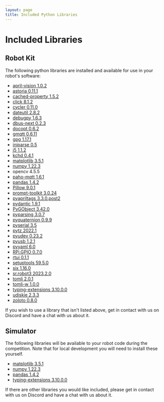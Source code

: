 ```yaml
---
layout: page
title: Included Python Libraries
---
```


Included Libraries
==================

Robot Kit
---------

The following python libraries are installed and available for use in your robot's software:
<!-- cspell:disable -->

* [april-vision 1.0.2](https://pypi.org/project/april-vision)
* [astoria 0.11.1](https://pypi.org/project/astoria)
* [cached-property 1.5.2](https://pypi.org/project/cached-property)
* [click 8.1.2](https://pypi.org/project/click)
* [cycler 0.11.0](https://pypi.org/project/cycler)
* [dateutil 2.8.2](https://pypi.org/project/python-dateutil)
* [debugpy 1.6.3](https://pypi.org/project/debugpy)
* [dbus-next 0.2.3](https://pypi.org/project/dbus-next)
* [docopt 0.6.2](https://pypi.org/project/docopt)
* [gmqtt 0.6.11](https://pypi.org/project/gmqtt)
* [gpg 1.17.1](https://pypi.org/project/gpg)
* [iniparse 0.5](https://pypi.org/project/iniparse)
* [j5 1.1.2](https://pypi.org/project/j5)
* [kchd 0.4.1](https://pypi.org/project/kchd)
* [matplotlib 3.5.1](https://pypi.org/project/matplotlib)
* [numpy 1.22.3](https://pypi.org/project/numpy)
* opencv 4.5.5
* [paho-mqtt 1.6.1](https://pypi.org/project/paho-mqtt)
* [pandas 1.4.2](https://pypi.org/project/pandas)
* [Pillow 9.0.1](https://pypi.org/project/Pillow)
* [prompt-toolkit 3.0.24](https://pypi.org/project/prompt-toolkit)
* [pyapriltags 3.3.0.post2](https://pypi.org/project/pyapriltags)
* [pydantic 1.9.1](https://pypi.org/project/pydantic)
* [PyGObject 3.42.0](https://pypi.org/project/PyGObject)
* [pyparsing 3.0.7](https://pypi.org/project/pyparsing)
* [pyquaternion 0.9.9](https://pypi.org/project/pyquaternion)
* [pyserial 3.5](https://pypi.org/project/pyserial)
* [pytz 2022.1](https://pypi.org/project/pytz)
* [pyudev 0.23.2](https://pypi.org/project/pyudev)
* [pyusb 1.2.1](https://pypi.org/project/pyusb)
* [pyyaml 6.0](https://pypi.org/project/PyYAML)
* [RPi.GPIO 0.7.0](https://pypi.org/project/rpi.gpio)
* [rtui 0.1.1](https://pypi.org/project/rtui)
* [setuptools 59.5.0](https://pypi.org/project/setuptools)
* [six 1.16.0](https://pypi.org/project/six)
* [sr.robot3 2023.2.0](https://pypi.org/project/sr.robot3)
* [tomli 2.0.1](https://pypi.org/project/tomli)
* [tomli-w 1.0.0](https://pypi.org/project/tomli-w)
* [typing-extensions 3.10.0.0](https://pypi.org/project/typing-extensions)
* [udiskie 2.3.3](https://pypi.org/project/udiskie)
* [zoloto 0.8.0](https://pypi.org/project/zoloto)
<!-- cspell:enable -->

If you wish to use a library that isn't listed above, get in contact with us on Discord and have a chat with us about it.

Simulator
---------

The following libraries will be available to your robot code during the
competition. Note that for local development you will need to install these
yourself.

<!-- updating this list? Also update https://github.com/srobo/competition-simulator/blob/master/libraries.txt -->
<!-- cspell:disable -->

* [matplotlib 3.5.1](https://pypi.org/project/matplotlib/3.5.1/)
* [numpy 1.22.3](https://pypi.org/project/numpy/1.22.3/)
* [pandas 1.4.2](https://pypi.org/project/pandas/1.4.2/)
* [typing-extensions 3.10.0.0](https://pypi.org/project/typing-extensions/3.10.0.0/)
<!-- cspell:enable -->

If there are other libraries you would like included, please get in contact with
us on Discord and have a chat with us about it.
